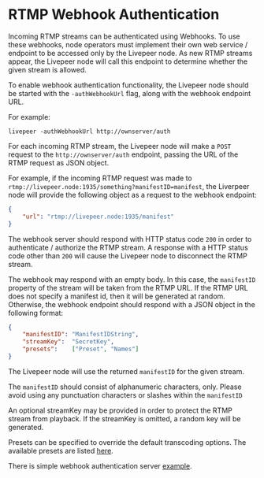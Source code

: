 # RTMP Webhook Authentication

Incoming RTMP streams can be authenticated using Webhooks. To use these webhooks, node operators must implement their own web service / endpoint to be accessed only by the Livepeer node. As new RTMP streams appear, the Livepeer node will call this endpoint to determine whether the given stream is allowed.

To enable webhook authentication functionality, the Livepeer node should be started with the `-authWebhookUrl` flag, along with the webhook endpoint URL.

For example:

```console
livepeer -authWebhookUrl http://ownserver/auth
```

For each incoming RTMP stream, the Livepeer node will make a `POST` request to the `http://ownserver/auth` endpoint, passing the URL of the RTMP request as JSON object.

For example, if the incoming RTMP request was made to `rtmp://livepeer.node:1935/something?manifestID=manifest`, the Liverpeer node will provide the following object as a request to the webhook endpoint:

```json
{
    "url": "rtmp://livepeer.node:1935/manifest"
}
```

The webhook server should respond with HTTP status code `200` in order to authenticate / authorize the RTMP stream. A response with a HTTP status code other than `200` will cause the Livepeer node to disconnect the RTMP stream.

The webhook may respond with an empty body.  In this case, the `manifestID` property of the stream will be taken from the RTMP URL.  If the RTMP URL does not specify a manifest id, then it will be generated at random.  Otherwise, the webhook endpoint should respond with a JSON object in the following format:

```json
{
    "manifestID": "ManifestIDString",
    "streamKey":  "SecretKey",
    "presets":    ["Preset", "Names"]
}
```
The Livepeer node will use the returned `manifestID` for the given stream.

The `manifestID` should consist of alphanumeric characters, only.  Please avoid using any punctuation characters or slashes within the `manifestID`

An optional streamKey may be provided in order to protect the RTMP stream from playback. If the streamKey is omitted, a random key will be generated.

Presets can be specified to override the default transcoding options. The available presets are listed [here](https://github.com/livepeer/go-livepeer/blob/master/common/videoprofile_ids.go).

There is simple webhook authentication server [example](https://github.com/livepeer/go-livepeer/blob/master/cmd/simple_auth_server/simple_auth_server.go).
